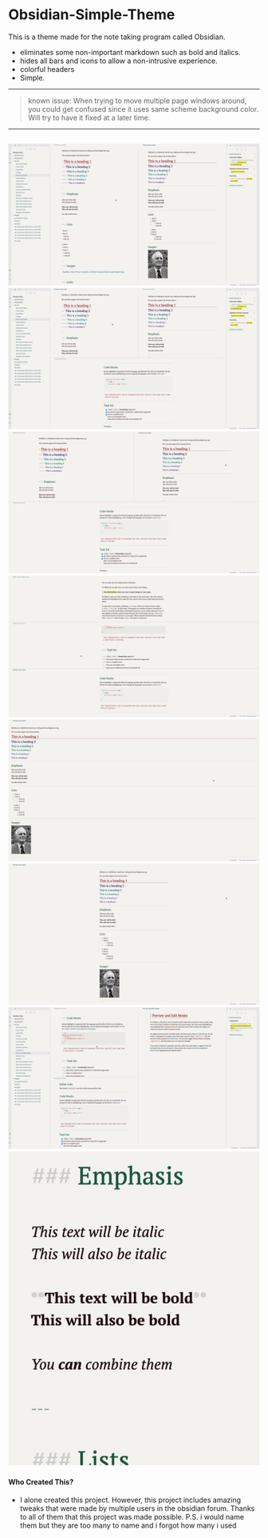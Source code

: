 # Obsidian-Simple-Theme
This is a theme made for the note taking program called Obsidian. 

- eliminates some non-important markdown such as bold and italics.
- hides all bars and icons to allow a non-intrusive experience. 
- colorful headers
- Simple. 
----

> known issue: When trying to move multiple page windows around, you could get confused since it uses same scheme background color. Will try to have it fixed at a later time. 

---
![](images/Screenshot1.jpg)
![](images/Screenshot01.jpg)
![](images/Screenshot2.jpg)
![](images/Screenshot02.jpg)
![](images/Screenshot3.jpg)
![](images/Screenshot03.jpg)
![](images/Screenshot4.jpg)
![](images/Screenshotlast.jpg)
---
#### Who Created This?
- I alone created this project. However, this project includes amazing tweaks that were made by multiple users in the obsidian forum. Thanks to all of them that this project was made possible. P.S. i would name them but they are too many to name and i forgot how many i used 
